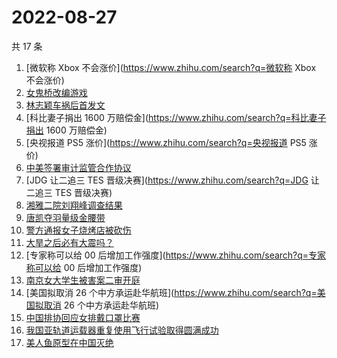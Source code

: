 # 2022-08-27

共 17 条

<!-- BEGIN -->
<!-- 最后更新时间 Sat Aug 27 2022 13:27:36 GMT+0800 (China Standard Time) -->

1. [微软称 Xbox 不会涨价](https://www.zhihu.com/search?q=微软称 Xbox 不会涨价)
1. [女鬼桥改编游戏](https://www.zhihu.com/search?q=女鬼桥改编游戏)
1. [林志颖车祸后首发文](https://www.zhihu.com/search?q=林志颖车祸后首发文)
1. [科比妻子捐出 1600 万赔偿金](https://www.zhihu.com/search?q=科比妻子捐出 1600 万赔偿金)
1. [央视报道 PS5 涨价](https://www.zhihu.com/search?q=央视报道 PS5 涨价)
1. [中美签署审计监管合作协议](https://www.zhihu.com/search?q=中美签署审计监管合作协议)
1. [JDG 让二追三 TES 晋级决赛](https://www.zhihu.com/search?q=JDG 让二追三 TES 晋级决赛)
1. [湘雅二院刘翔峰调查结果](https://www.zhihu.com/search?q=湘雅二院刘翔峰调查结果)
1. [唐凯夺羽量级金腰带](https://www.zhihu.com/search?q=唐凯夺羽量级金腰带)
1. [警方通报女子烧烤店被砍伤](https://www.zhihu.com/search?q=警方通报女子烧烤店被砍伤)
1. [大旱之后必有大震吗？](https://www.zhihu.com/search?q=大旱之后必有大震吗？)
1. [专家称可以给 00 后增加工作强度](https://www.zhihu.com/search?q=专家称可以给 00 后增加工作强度)
1. [南京女大学生被害案二审开庭](https://www.zhihu.com/search?q=南京女大学生被害案二审开庭)
1. [美国拟取消 26 个中方承运赴华航班](https://www.zhihu.com/search?q=美国拟取消 26 个中方承运赴华航班)
1. [中国排协回应女排戴口罩比赛](https://www.zhihu.com/search?q=中国排协回应女排戴口罩比赛)
1. [我国亚轨道运载器重复使用飞行试验取得圆满成功](https://www.zhihu.com/search?q=我国亚轨道运载器重复使用飞行试验取得圆满成功)
1. [美人鱼原型在中国灭绝](https://www.zhihu.com/search?q=美人鱼原型在中国灭绝)

<!-- END -->

